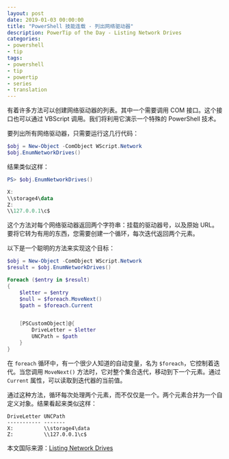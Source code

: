 ```yaml
---
layout: post
date: 2019-01-03 00:00:00
title: "PowerShell 技能连载 - 列出网络驱动器"
description: PowerTip of the Day - Listing Network Drives
categories:
- powershell
- tip
tags:
- powershell
- tip
- powertip
- series
- translation
---
```

有着许多方法可以创建网络驱动器的列表。其中一个需要调用 COM 接口。这个接口也可以通过 VBScript 调用。我们将利用它演示一个特殊的 PowerShell 技术。

要列出所有网络驱动器，只需要运行这几行代码：

```powershell
$obj = New-Object -ComObject WScript.Network
$obj.EnumNetworkDrives()
```

结果类似这样：

```powershell
PS> $obj.EnumNetworkDrives()

X:
\\storage4\data
Z:
\\127.0.0.1\c$
```

这个方法对每个网络驱动器返回两个字符串：挂载的驱动器号，以及原始 URL。要将它转为有用的东西，您需要创建一个循环，每次迭代返回两个元素。

以下是一个聪明的方法来实现这个目标：

```powershell
$obj = New-Object -ComObject WScript.Network
$result = $obj.EnumNetworkDrives()

Foreach ($entry in $result)
{
    $letter = $entry
    $null = $foreach.MoveNext()
    $path = $foreach.Current


    [PSCustomObject]@{
        DriveLetter = $letter
        UNCPath = $path
    }
}
```

在 `foreach` 循环中，有一个很少人知道的自动变量，名为 `$foreach`，它控制着迭代。当您调用 `MoveNext()` 方法时，它对整个集合迭代，移动到下一个元素。通过 `Current` 属性，可以读取到迭代器的当前值。

通过这种方法，循环每次处理两个元素，而不仅仅是一个。两个元素合并为一个自定义对象。结果看起来类似这样：

    DriveLetter UNCPath
    ----------- -------
    X:          \\storage4\data
    Z:          \\127.0.0.1\c$

<!--more-->
本文国际来源：[Listing Network Drives](https://community.idera.com/database-tools/powershell/powertips/b/tips/posts/listing-network-drives)
